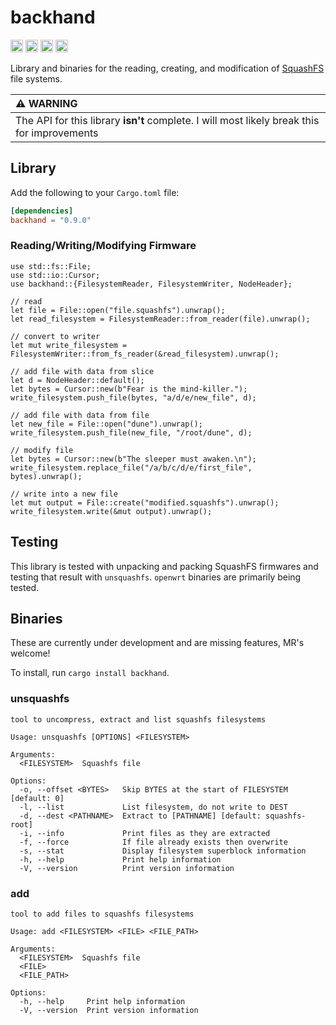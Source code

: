 backhand
===============================

[<img alt="github" src="https://img.shields.io/badge/github-wcampbell0x2a/backhand-8da0cb?style=for-the-badge&labelColor=555555&logo=github" height="20">](https://github.com/wcampbell0x2a/backhand)
[<img alt="crates.io" src="https://img.shields.io/crates/v/backhand.svg?style=for-the-badge&color=fc8d62&logo=rust" height="20">](https://crates.io/crates/backhand)
[<img alt="docs.rs" src="https://img.shields.io/badge/docs.rs-backhand-66c2a5?style=for-the-badge&labelColor=555555&logo=docs.rs" height="20">](https://docs.rs/backhand)
[<img alt="build status" src="https://img.shields.io/github/actions/workflow/status/wcampbell0x2a/backhand/main.yml?branch=master&style=for-the-badge" height="20">](https://github.com/wcampbell0x2a/backhand/actions?query=branch%3Amaster)

Library and binaries for the reading, creating, and modification
of [SquashFS](https://en.wikipedia.org/wiki/SquashFS) file systems.

| :warning: WARNING                                                                          |
|:-------------------------------------------------------------------------------------------|
| The API for this library **isn't** complete. I will most likely break this for improvements |

## Library
Add the following to your `Cargo.toml` file:
```toml
[dependencies]
backhand = "0.9.0"
```
### Reading/Writing/Modifying Firmware
```rust,no_run
use std::fs::File;
use std::io::Cursor;
use backhand::{FilesystemReader, FilesystemWriter, NodeHeader};

// read
let file = File::open("file.squashfs").unwrap();
let read_filesystem = FilesystemReader::from_reader(file).unwrap();

// convert to writer
let mut write_filesystem = FilesystemWriter::from_fs_reader(&read_filesystem).unwrap();

// add file with data from slice
let d = NodeHeader::default();
let bytes = Cursor::new(b"Fear is the mind-killer.");
write_filesystem.push_file(bytes, "a/d/e/new_file", d);

// add file with data from file
let new_file = File::open("dune").unwrap();
write_filesystem.push_file(new_file, "/root/dune", d);

// modify file
let bytes = Cursor::new(b"The sleeper must awaken.\n");
write_filesystem.replace_file("/a/b/c/d/e/first_file", bytes).unwrap();

// write into a new file
let mut output = File::create("modified.squashfs").unwrap();
write_filesystem.write(&mut output).unwrap();
```

## Testing
This library is tested with unpacking and packing SquashFS firmwares and testing that result with `unsquashfs`.
`openwrt` binaries are primarily being tested.

## Binaries
These are currently under development and are missing features, MR's welcome!

To install, run `cargo install backhand`.

### unsquashfs
```console
tool to uncompress, extract and list squashfs filesystems

Usage: unsquashfs [OPTIONS] <FILESYSTEM>

Arguments:
  <FILESYSTEM>  Squashfs file

Options:
  -o, --offset <BYTES>   Skip BYTES at the start of FILESYSTEM [default: 0]
  -l, --list             List filesystem, do not write to DEST
  -d, --dest <PATHNAME>  Extract to [PATHNAME] [default: squashfs-root]
  -i, --info             Print files as they are extracted
  -f, --force            If file already exists then overwrite
  -s, --stat             Display filesystem superblock information
  -h, --help             Print help information
  -V, --version          Print version information
```
### add
```console
tool to add files to squashfs filesystems

Usage: add <FILESYSTEM> <FILE> <FILE_PATH>

Arguments:
  <FILESYSTEM>  Squashfs file
  <FILE>
  <FILE_PATH>

Options:
  -h, --help     Print help information
  -V, --version  Print version information
```
